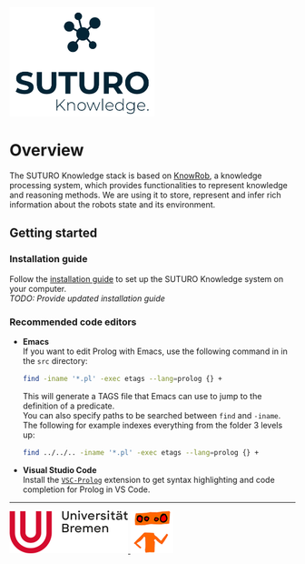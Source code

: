 <div class="overview-header">
  <img src="assets/images/suturo-knowledge-full-1000.png" width="256">
</div>

# Overview

The SUTURO Knowledge stack is based on [KnowRob](https://github.com/knowrob/knowrob), a knowledge processing system, which provides functionalities to represent knowledge and reasoning methods. We are using it to store, represent and infer rich information about the robots state and its environment.

## Getting started

### Installation guide
Follow the [installation guide](https://github.com/suturo21-22/suturo-installation) to set up the SUTURO Knowledge system on your computer.  
_TODO: Provide updated installation guide_

### Recommended code editors

- **Emacs**  
  If you want to edit Prolog with Emacs, use the following command in in the `src` directory:
  ```bash
  find -iname '*.pl' -exec etags --lang=prolog {} +  
  ```
  This will generate a TAGS file that Emacs can use to jump to the definition of a predicate.  
  You can also specify paths to be searched between `find` and `-iname`.  
  The following for example indexes everything from the folder 3 levels up:
  ```bash
  find ../../.. -iname '*.pl' -exec etags --lang=prolog {} +
  ```

- **Visual Studio Code**  
  Install the [`VSC-Prolog`](https://marketplace.visualstudio.com/items?itemName=arthurwang.vsc-prolog) extension to get syntax highlighting and code completion for Prolog in VS Code.

---

<div class="overview-footer" >
  <a href="https://www.uni-bremen.de/">
    <img src="assets/images/uni-bremen-logo-footer.png">
  </a>
  <a href="https://github.com/suturo">
    <img src="assets/images/suturo-logo-footer.png">
  </a>
</div>